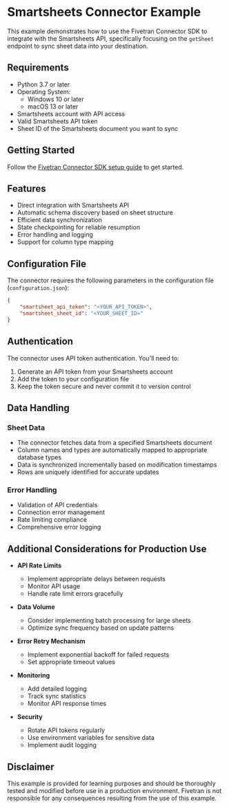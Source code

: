 # Smartsheets Connector Example

This example demonstrates how to use the Fivetran Connector SDK to integrate with the Smartsheets API, specifically focusing on the `getSheet` endpoint to sync sheet data into your destination.

## Requirements

- Python 3.7 or later
- Operating System:
  - Windows 10 or later
  - macOS 13 or later
- Smartsheets account with API access
- Valid Smartsheets API token
- Sheet ID of the Smartsheets document you want to sync

## Getting Started

Follow the [Fivetran Connector SDK setup guide](https://fivetran.com/docs/connectors/connector-sdk/setup-guide) to get started.

## Features

- Direct integration with Smartsheets API
- Automatic schema discovery based on sheet structure
- Efficient data synchronization
- State checkpointing for reliable resumption
- Error handling and logging
- Support for column type mapping

## Configuration File

The connector requires the following parameters in the configuration file (`configuration.json`):

```json
{
    "smartsheet_api_token": "<YOUR_API_TOKEN>",
    "smartsheet_sheet_id": "<YOUR_SHEET_ID>"
}
```

## Authentication

The connector uses API token authentication. You'll need to:
1. Generate an API token from your Smartsheets account
2. Add the token to your configuration file
3. Keep the token secure and never commit it to version control

## Data Handling

### Sheet Data
- The connector fetches data from a specified Smartsheets document
- Column names and types are automatically mapped to appropriate database types
- Data is synchronized incrementally based on modification timestamps
- Rows are uniquely identified for accurate updates

### Error Handling
- Validation of API credentials
- Connection error management
- Rate limiting compliance
- Comprehensive error logging

## Additional Considerations for Production Use

- **API Rate Limits**
   - Implement appropriate delays between requests
   - Monitor API usage
   - Handle rate limit errors gracefully

- **Data Volume**
   - Consider implementing batch processing for large sheets
   - Optimize sync frequency based on update patterns

- **Error Retry Mechanism**
   - Implement exponential backoff for failed requests
   - Set appropriate timeout values

- **Monitoring**
   - Add detailed logging
   - Track sync statistics
   - Monitor API response times

- **Security**
   - Rotate API tokens regularly
   - Use environment variables for sensitive data
   - Implement audit logging

## Disclaimer

This example is provided for learning purposes and should be thoroughly tested and modified before use in a production environment. Fivetran is not responsible for any consequences resulting from the use of this example. 
